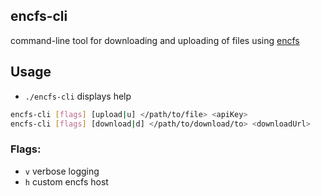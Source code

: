 ## encfs-cli
command-line tool for downloading and uploading of files using [encfs](https://encfs.just-h.party)

## Usage
- `./encfs-cli` displays help
```bash
encfs-cli [flags] [upload|u] </path/to/file> <apiKey>
encfs-cli [flags] [download|d] </path/to/download/to> <downloadUrl>
```
### Flags:
- `v` verbose logging
- `h` custom encfs host
